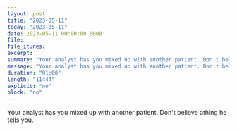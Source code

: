 ```yaml
---
layout: post
title: "2023-05-11"
today: "2023-05-11"
date: 2023-05-11 00:00:00 0000
file:
file_itunes:
excerpt:
summary: "Your analyst has you mixed up with another patient. Don't believe athing he tells you."
message: "Your analyst has you mixed up with another patient. Don't believe athing he tells you."
duration: "01:00"
length: "11444"
explicit: "no"
block: "no"
---
```

Your analyst has you mixed up with another patient. Don't believe athing he tells you.

